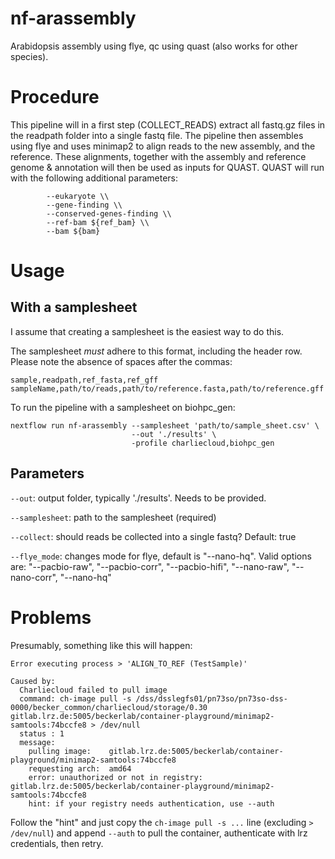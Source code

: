 # nf-arassembly

Arabidopsis assembly using flye, qc using quast (also works for other species).

# Procedure

This pipeline will in a first step (COLLECT_READS) extract all fastq.gz files in the readpath folder into a single fastq file.
The pipeline then assembles using flye and uses minimap2 to align reads to the new assembly, and the reference.
These alignments, together with the assembly and reference genome & annotation will then be used as inputs for QUAST.
QUAST will run with the following additional parameters:

```
        --eukaryote \\
        --gene-finding \\
        --conserved-genes-finding \\
        --ref-bam ${ref_bam} \\
        --bam ${bam} 
```

# Usage

## With a samplesheet

I assume that creating a samplesheet is the easiest way to do this.

The samplesheet _must_ adhere to this format, including the header row. Please note the absence of spaces after the commas:

```
sample,readpath,ref_fasta,ref_gff
sampleName,path/to/reads,path/to/reference.fasta,path/to/reference.gff
```

To run the pipeline with a samplesheet on biohpc_gen:
```
nextflow run nf-arassembly --samplesheet 'path/to/sample_sheet.csv' \
                           --out './results' \
                           -profile charliecloud,biohpc_gen
```

## Parameters

`--out`: output folder, typically './results'. Needs to be provided.

`--samplesheet`: path to the samplesheet (required)

`--collect`: should reads be collected into a single fastq? Default: true

`--flye_mode`: changes mode for flye, default is "--nano-hq".
Valid options are: "--pacbio-raw", "--pacbio-corr", "--pacbio-hifi", "--nano-raw", "--nano-corr", "--nano-hq"

# Problems

Presumably, something like this will happen:

```
Error executing process > 'ALIGN_TO_REF (TestSample)'

Caused by:
  Charliecloud failed to pull image
  command: ch-image pull -s /dss/dsslegfs01/pn73so/pn73so-dss-0000/becker_common/charliecloud/storage/0.30 gitlab.lrz.de:5005/beckerlab/container-playground/minimap2-samtools:74bccfe8 > /dev/null
  status : 1
  message:
    pulling image:    gitlab.lrz.de:5005/beckerlab/container-playground/minimap2-samtools:74bccfe8
    requesting arch:  amd64
    error: unauthorized or not in registry: gitlab.lrz.de:5005/beckerlab/container-playground/minimap2-samtools:74bccfe8
    hint: if your registry needs authentication, use --auth
```

Follow the "hint" and just copy the `ch-image pull -s ...` line (excluding `> /dev/null`) and append `--auth` to pull the container, authenticate with lrz credentials, then retry.
